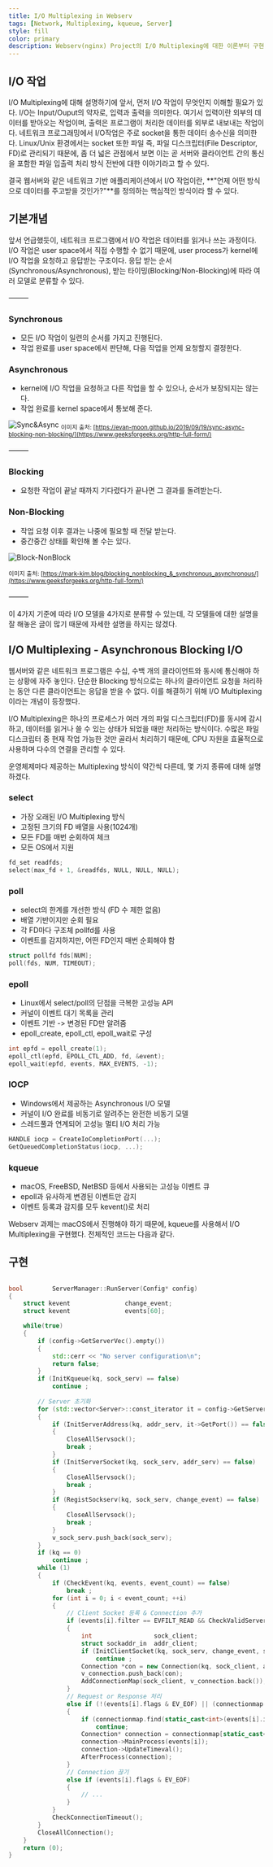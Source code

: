 ```yaml
---
title: I/O Multiplexing in Webserv
tags: [Network, Multiplexing, kqueue, Server]
style: fill
color: primary
description: Webserv(nginx) Project의 I/O Multiplexing에 대한 이론부터 구현까지에 대한 자세한 설명.
---
```


## I/O 작업
I/O Multiplexing에 대해 설명하기에 앞서, 먼저 I/O 작업이 무엇인지 이해할 필요가 있다. I/O는 Input/Ouput의 약자로, 입력과 출력을 의미한다. 여기서 입력이란 외부의 데이터를 받아오는 작업이며, 출력은 프로그램이 처리한 데이터를 외부로 내보내는 작업이다.
네트워크 프로그래밍에서 I/O작업은 주로 socket을 통한 데이터 송수신을 의미한다. Linux/Unix 환경에서는 socket 또한 파일 즉, 파일 디스크립터(File Descriptor, FD)로 관리되기 때문에, 좀 더 넓은 관점에서 보면 이는 곧 서버와 클라이언트 간의 통신을 포함한 파일 입출력 처리 방식 전반에 대한 이야기라고 할 수 있다.

결국 웹서버와 같은 네트워크 기반 애플리케이션에서 I/O 작업이란, **"언제 어떤 방식으로 데이터를 주고받을 것인가?"**를 정의하는 핵심적인 방식이라 할 수 있다.

## 기본개념
앞서 언급했듯이, 네트워크 프로그램에서 I/O 작업은 데이터를 읽거나 쓰는 과정이다. I/O 작업은 user space에서 직접 수행할 수 없기 때문에, user process가 kernel에 I/O 작업을 요청하고 응답받는 구조이다.
응답 받는 순서(Synchronous/Asynchronous), 받는 타이밍(Blocking/Non-Blocking)에 따라 여러 모델로 분류할 수 있다.

⸻
### Synchronous
- 모든 I/O 작업이 일련의 순서를 가지고 진행된다.
- 작업 완료를 user space에서 판단해, 다음 작업을 언제 요청할지 결정한다.

### Asynchronous
- kernel에 I/O 작업을 요청하고 다른 작업을 할 수 있으나, 순서가 보장되지는 않는다.
- 작업 완료를 kernel space에서 통보해 준다.


![Sync&Async](https://evan-moon.github.io/static/e075bee6dfcc71a33568cd0ef7b6f61c/dc0d9/thumbnail.webp)
<sub>이미지 출처: [https://evan-moon.github.io/2019/09/19/sync-async-blocking-non-blocking/](https://www.geeksforgeeks.org/http-full-form/)</sub>

⸻

### Blocking
- 요청한 작업이 끝날 때까지 기다렸다가 끝나면 그 결과를 돌려받는다.

### Non-Blocking
- 작업 요청 이후 결과는 나중에 필요할 때 전달 받는다.
- 중간중간 상태를 확인해 볼 수는 있다.


![Block-NonBlock](https://mark-kim.blog/static/9172fd37743404e3409996057cb8b526/17e4a/synchronous_vs_asynchronous.webp)

<sub>이미지 출처: [https://mark-kim.blog/blocking_nonblocking_&_synchronous_asynchronous/](https://www.geeksforgeeks.org/http-full-form/)</sub>

⸻

이 4가지 기준에 따라 I/O 모델을 4가지로 분류할 수 있는데, 각 모델들에 대한 설명을 잘 해놓은 글이 많기 때문에 자세한 설명을 하지는 않겠다.   

## I/O Multiplexing - Asynchronous Blocking I/O
웹서버와 같은 네트워크 프로그램은 수십, 수백 개의 클라이언트와 동시에 통신해야 하는 상황에 자주 놓인다.
단순한 Blocking 방식으로는 하나의 클라이언트 요청을 처리하는 동안 다른 클라이언트는 응답을 받을 수 없다. 이를 해결하기 위해 I/O Multiplexing이라는 개념이 등장했다.

I/O Multiplexing은 하나의 프로세스가 여러 개의 파일 디스크립터(FD)를 동시에 감시하고, 데이터를 읽거나 쓸 수 있는 상태가 되었을 때만 처리하는 방식이다.
수많은 파일 디스크립터 중 현재 작업 가능한 것만 골라서 처리하기 때문에, CPU 자원을 효율적으로 사용하며 다수의 연결을 관리할 수 있다.

운영체제마다 제공하는 Multiplexing 방식이 약간씩 다른데, 몇 가지 종류에 대해 설명하겠다.

### select
- 가장 오래된 I/O Multiplexing 방식
- 고정된 크기의 FD 배열을 사용(1024개)
- 모든 FD를 매번 순회하여 체크
- 모든 OS에서 지원

``` c
fd_set readfds;
select(max_fd + 1, &readfds, NULL, NULL, NULL);
```

### poll
- select의 한계를 개선한 방식 (FD 수 제한 없음)
- 배열 기반이지만 순회 필요
- 각 FD마다 구조체 pollfd를 사용
- 이벤트를 감지하지만, 어떤 FD인지 매번 순회해야 함

``` c++
struct pollfd fds[NUM];
poll(fds, NUM, TIMEOUT);
```

### epoll
- Linux에서 select/poll의 단점을 극복한 고성능 API
- 커널이 이벤트 대기 목록을 관리
- 이벤트 기반 -> 변경된 FD만 알려줌
- epoll_create, epoll_ctl, epoll_wait로 구성

``` c++
int epfd = epoll_create(1);
epoll_ctl(epfd, EPOLL_CTL_ADD, fd, &event);
epoll_wait(epfd, events, MAX_EVENTS, -1);
```

### IOCP
- Windows에서 제공하는 Asynchronous I/O 모델
- 커널이 I/O 완료를 비동기로 알려주는 완전한 비동기 모델
- 스레드풀과 연계되어 고성능 멀티 I/O 처리 가능

```c++
HANDLE iocp = CreateIoCompletionPort(...);
GetQueuedCompletionStatus(iocp, ...);
```

### kqueue
- macOS, FreeBSD, NetBSD 등에서 사용되는 고성능 이벤트 큐
- epoll과 유사하게 변경된 이벤트만 감지
- 이벤트 등록과 감지를 모두 kevent()로 처리

Webserv 과제는 macOS에서 진행해야 하기 때문에, kqueue를 사용해서 I/O Multiplexing을 구현했다. 
전체적인 코드는 다음과 같다.

## 구현

```c++

bool		ServerManager::RunServer(Config* config)
{
	struct kevent				change_event;
	struct kevent				events[60];

	while(true)
	{
		if (config->GetServerVec().empty())
		{
			std::cerr << "No server configuration\n";
			return false;
		}
		if (InitKqueue(kq, sock_serv) == false)
			continue ;
		
		// Server 초기화
		for (std::vector<Server>::const_iterator it = config->GetServerVec().begin(); it != config->GetServerVec().end(); ++it)
		{
			if (InitServerAddress(kq, addr_serv, it->GetPort()) == false)
			{
				CloseAllServsock();
				break ;
			}
			if (InitServerSocket(kq, sock_serv, addr_serv) == false)
			{
				CloseAllServsock();
				break ;
			}
			if (RegistSockserv(kq, sock_serv, change_event) == false)
			{
				CloseAllServsock();
				break ;
			}
			v_sock_serv.push_back(sock_serv);
		}
		if (kq == 0)
			continue ;
		while (1)
		{
			if (CheckEvent(kq, events, event_count) == false)
				break ;
			for (int i = 0; i < event_count; ++i)
			{
			    // Client Socket 등록 & Connection 추가
				if (events[i].filter == EVFILT_READ && CheckValidServer(events[i].ident))
				{
					int 				sock_client;
					struct sockaddr_in	addr_client;
					if (InitClientSocket(kq, sock_serv, change_event, sock_client, addr_client, sizeof(addr_client)) == false)
						continue ;
					Connection *con = new Connection(kq, sock_client, addr_client, config, &session);
					v_connection.push_back(con);
					AddConnectionMap(sock_client, v_connection.back());
				}
				// Request or Response 처리
				else if (!(events[i].flags & EV_EOF) || (connectionmap.find(static_cast<int>(events[i].ident)) != connectionmap.end() && (events[i].filter == EVFILT_READ && connectionmap[static_cast<int>(events[i].ident)]->GetProgress() == CGI)))
				{
					if (connectionmap.find(static_cast<int>(events[i].ident)) == connectionmap.end())
						continue;
					Connection* connection = connectionmap[static_cast<int>(events[i].ident)];
					connection->MainProcess(events[i]);
					connection->UpdateTimeval();
					AfterProcess(connection);
				}
				// Connection 끊기
				else if (events[i].flags & EV_EOF)
				{
					// ...
				}
			}
			CheckConnectionTimeout();
		}
		CloseAllConnection();
	}
	return (0);
}

```